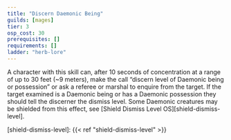 ```yaml
---
title: "Discern Daemonic Being"
guilds: [mages]
tier: 3
osp_cost: 30
prerequisites: []
requirements: []
ladder: "herb-lore"
---
```

A character with this skill can, after 10 seconds of concentration at a range of up to 30 feet (~9 meters), make the call “discern level of Daemonic being or possession” or ask a referee or marshal to enquire from the target. If the target examined is a Daemonic being or has a Daemonic possession they should tell the discerner the dismiss level. Some Daemonic creatures may be shielded from this effect, see [Shield Dismiss Level OS][shield-dismiss-level].

[shield-dismiss-level]: {{< ref "shield-dismiss-level" >}}